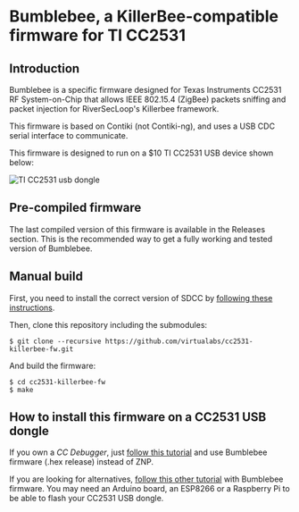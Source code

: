 Bumblebee, a KillerBee-compatible firmware for TI CC2531
=========================================================

Introduction
------------

Bumblebee is a specific firmware designed for Texas Instruments CC2531 RF System-on-Chip that
allows IEEE 802.15.4 (ZigBee) packets sniffing and packet injection for RiverSecLoop's Killerbee
framework.

This firmware is based on Contiki (not Contiki-ng), and uses a USB CDC serial interface to communicate.

This firmware is designed to run on a $10 TI CC2531 USB device shown below:

![TI CC2531 usb dongle](https://github.com/virtualabs/cc2531-killerbee-fw/blob/main/images/ticc2531.webp "TI CC2531 Usb dongle")

Pre-compiled firmware
---------------------

The last compiled version of this firmware is available in the Releases section. This is the recommended way to
get a fully working and tested version of Bumblebee.

Manual build
------------

First, you need to install the correct version of SDCC by [following these instructions](http://swannonline.co.uk/?q=node/60).

Then, clone this repository including the submodules:

```
$ git clone --recursive https://github.com/virtualabs/cc2531-killerbee-fw.git
```

And build the firmware:

```
$ cd cc2531-killerbee-fw
$ make
```

How to install this firmware on a CC2531 USB dongle
---------------------------------------------------

If you own a *CC Debugger*, just [follow this tutorial](https://www.zigbee2mqtt.io/information/flashing_the_cc2531.html) and use Bumblebee firmware (.hex release) instead of ZNP.

If you are looking for alternatives, [follow this other tutorial](https://www.zigbee2mqtt.io/information/alternative_flashing_methods.html) with Bumblebee firmware. You may need an Arduino board, an ESP8266 or a Raspberry Pi to be able to flash your CC2531 USB dongle.

